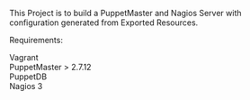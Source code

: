 This Project is to build a PuppetMaster and Nagios Server with configuration generated from Exported Resources.

Requirements:

Vagrant  
PuppetMaster > 2.7.12  
PuppetDB  
Nagios 3  
